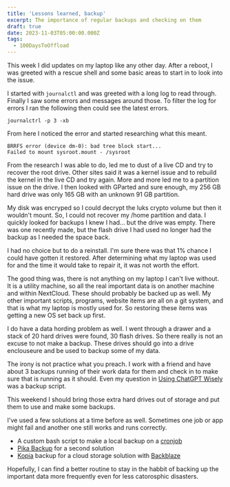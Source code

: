 ```yaml
---
title: 'Lessons learned, backup'
excerpt: The importance of regular backups and checking on them
draft: true
date: 2023-11-03T05:00:00.000Z
tags:
  - 100DaysToOffload
---
```


This week I did updates on my laptop like any other day. After a reboot, I was greeted with a rescue shell and some basic areas to start in to look into the issue.

I started with `journalctl` and was greeted with a long log to read through. Finally I saw some errors and messages around those. To filter the log for errors I ran the following then could see the latest errors.

```shell
journalctrl -p 3 -xb
```

From here I noticed the error and started researching what this meant.

```shell
BRRFS error (device dm-0): bad tree block start...
Failed to mount sysroot.mount - /sysroot
```

From the research I was able to do, led me to dust of a live CD and try to recover the root drive. Other sites said it was a kernel issue and to rebuild the kernel in the live CD and try again. More and more led me to a partition issue on the drive. I then looked with GParted and sure enough, my 256 GB hard drive was only 165 GB with an unknown 91 GB partition.

My disk was encryped so I could decrypt the luks crypto volume but then it wouldn't mount. So, I could not recover my /home partition and data. I quickly looked for backups I knew I had... but the drive was empty. There was one recently made, but the flash drive I had used no longer had the backup as I needed the space back.

I had no choice but to do a reinstall. I'm sure there was that 1% chance I could have gotten it restored. After determining what my laptop was used for and the time it would take to repair it, it was not worth the effort.

The good thing was, there is not anything on my laptop I can't live without. It is a utility machine, so all the real important data is on another machine and within NextCloud. These should probably be backed up as well. My other important scripts, programs, website items are all on a git system, and that is what my laptop is mostly used for. So restoring these items was getting a new OS set back up first.

I do have a data hording problem as well. I went through a drawer and a stack of 20 hard drives were found, 30 flash drives. So there really is not an excuse to not make a backup. These drives should go into a drive enclouseure and be used to backup some of my data.

The irony is not practice what you preach. I work with a friend and have about 3 backups running of their work data for them and check in to make sure that is running as it should. Even my question in [Using ChatGPT Wisely](/blog/using-chatgpt-wisely/) was a backup script.

This weekend I should bring those extra hard drives out of storage and put them to use and make some backups.

I've used a few solutions at a time before as well. Sometimes one job or app might fail and another one still works and runs correctly.

* A custom bash script to make a local backup on a [cronjob]()
* [Pika Backup](https://apps.gnome.org/PikaBackup/) for a second solution
* [Kopia](https://kopia.io/) backup for a cloud storage solution with [Backblaze](https://www.backblaze.com/cloud-storage)

Hopefully, I can find a better routine to stay in the habbit of backing up the important data more frequently even for less catorosphic disasters.
